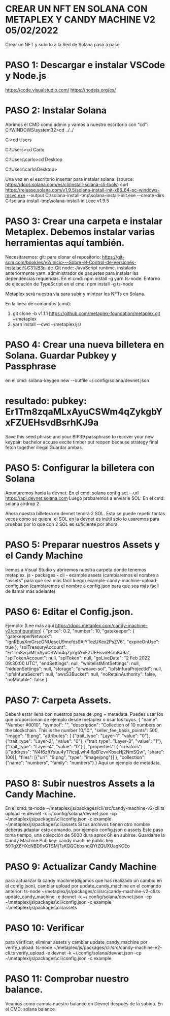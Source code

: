 # CREAR UN NFT EN SOLANA CON METAPLEX Y CANDY MACHINE V2 05/02/2022
Crear un NFT y subirlo a la Red de Solana paso a paso


# PASO 1: Descargar e instalar VSCode y Node.js

https://code.visualstudio.com/
https://nodejs.org/es/

# PASO 2: Instalar Solana
Abrimos el CMD como admin y vamos a nuestro escritorio con "cd": 
C:\WINDOWS\system32>cd ../../

C:\>cd Users

C:\Users>cd Carlo

C:\Users\carlo>cd Desktop

C:\Users\carlo\Desktop> 

Una vez en el escritorio insertar para instalar solana: (source: https://docs.solana.com/es/cli/install-solana-cli-tools)
curl https://release.solana.com/v1.9.5/solana-install-init-x86_64-pc-windows-msvc.exe --output C:\solana-install-tmp\solana-install-init.exe --create-dirs
C:\solana-install-tmp\solana-install-init.exe v1.9.5 

# PASO 3: Crear una carpeta e instalar Metaplex. Debemos instalar varias herramientas aquí también. 
Necesitaremos:
git: para clonar el repositorio: https://git-scm.com/book/es/v2/Inicio---Sobre-el-Control-de-Versiones-Instalaci%C3%B3n-de-Git
node: JavaScript runtime. instalado anteriormente
yarn: administrador de paquetes para instalar las dependencias requeridas. En el cmd: npm install -g yarn
ts-node: Entorno de ejecución de TypeScript en el cmd: npm install -g ts-node

Metaplex será nuestra via para subir y mintear los NFTs en Solana. 

En la linea de comandos (cmd): 
1. git clone -b v1.1.1 https://github.com/metaplex-foundation/metaplex.git ~/metaplex
2. yarn install --cwd ~/metaplex/js/

# PASO 4: Crear una nueva billetera en Solana. Guardar Pubkey y Passphrase

en el cmd: solana-keygen new --outfile ~/.config/solana/devnet.json  

resultado: pubkey: Er1Tm8zqaMLxAyuCSWm4qZykgbYxFZUEHsvdBsrhKJ9a
======================================================================================
Save this seed phrase and your BIP39 passphrase to recover your new keypair:
bachelor accuse excite timber put reopen because strategy final fetch together illegal
Guardar ambas.

# PASO 5: Configurar la billetera con Solana
Apuntaremos hacia la devnet.
En el cmd: solana config set --url https://api.devnet.solana.com
Luego probaremos a enviarle SOL:
En el cmd: solana airdrop 2

Ahora nuestra billetera en devnet tendrá 2 SOL. Esto se puede repetir tantas veces como se quiera, el SOL en la devnet es inútil solo lo usaremos para pruebas por lo que con 2 SOL es suficiente por ahora.


# PASO 5: Preparar nuestros Assets y el Candy Machine
Iremos a Visual Studio y abriremos nuestra carpeta donde tenemos metaplex.
js - packages - cli - example assets (cambiaremos el nombre a "assets" para que sea más fácil luego)
example-candy-machine-upload-config.json (cambiaremos el nombre a config.json para que sea más fácil de llamar más adelante)

# PASO 6: Editar el Config.json.
Ejemplo: (Lee más aquí https://docs.metaplex.com/candy-machine-v2/configuration)
{
  "price": 0.2, 
  "number": 10,
  "gatekeeper": { 
    "gatekeeperNetwork": "ignREusXmGrscGNUesoU9mxfds9AiYTezUKex2PsZV6",
    "expireOnUse": true
  },
  "solTreasuryAccount": "Er1Tm8zqaMLxAyuCSWm4qZykgbYxFZUEHsvdBsrhKJ9a", 
  "splTokenAccount": null, 
  "splToken": null, 
  "goLiveDate": "2 Feb 2022 09:30:00 UTC", 
  "endSettings": null, 
  "whitelistMintSettings": null, 
  "hiddenSettings": null, 
  "storage": "arweave-sol",
  "ipfsInfuraProjectId": null, 
  "ipfsInfuraSecret": null, 
  "awsS3Bucket": null, 
  "noRetainAuthority": false,
  "noMutable": false
}

# PASO 7: Carpeta Assets.
Deberá estar llena con nuestros pares de  .png + metadata. Puedes usar los que proporcionan de ejemplo desde metaplex o usar los tuyos.
{
    "name": "Number #0010",
    "symbol": "",
    "description": "Collection of 10 numbers on the blockchain. This is the number 10/10.",
    "seller_fee_basis_points": 500,
    "image": "9.png",
    "attributes": [
        {"trait_type": "Layer-1", "value": "0"},
        {"trait_type": "Layer-2", "value": "0"}, 
        {"trait_type": "Layer-3", "value": "1"},
        {"trait_type": "Layer-4", "value": "0"}
    ],
    "properties": {
        "creators": [{"address": "N4f6zftYsuu4yT7icsjLwh4i6pB1zvvKbseHj2NmSQw", "share": 100}],
        "files": [{"uri": "9.png", "type": "image/png"}]
    },
    "collection": {"name": "numbers", "family": "numbers"}
}
  Aquí un ejemplo de metadata.

# PASO 8: Subir nuestros Assets a la Candy Machine.
En el cmd:
ts-node ~/metaplex/js/packages/cli/src/candy-machine-v2-cli.ts upload -e devnet -k ~/.config/solana/devnet.json -cp ~\metaplex\js\packages\cli\config.json -c example ~\metaplex\js\packages\cli\assets
Si tus archivos tienen otro nombre deberás adaptar este comando. por ejemplo config.json o assets
Este paso toma tiempo, una colección de 5000 dura aprox 6h en subirse.
Guardarse la Candy Machine Pub key: 
candy machine public key 59TgX6HXcNBD9sGTSMjTsKQQCbbsnqQYtZQUXUaqKCEo

# PASO 9: Actualizar Candy Machine
para actualizar la candy machine(digamos que has realizado un cambio en el config.json), cambiar upload por update_candy_machine en el comando anterior:
ts-node ~/metaplex/js/packages/cli/src/candy-machine-v2-cli.ts update_candy_machine -e devnet -k ~/.config/solana/devnet.json -cp ~\metaplex\js\packages\cli\config.json -c example ~\metaplex\js\packages\cli\assets

# PASO 10: Verificar
para verificar, eliminar assets y cambiar update_candy_machine por verify_upload:
ts-node ~/metaplex/js/packages/cli/src/candy-machine-v2-cli.ts verify_upload -e devnet -k ~/.config/solana/devnet.json -cp ~\metaplex\js\packages\cli\config.json -c example

# PASO 11: Comprobar nuestro balance.
Veamos como cambia nuestro balance en Devnet después de la subida.
En el CMD: solana balance
